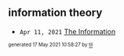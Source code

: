 ## information theory


* <code>Apr 11, 2021</code> [The Information](2021-04-11T18-17-33-the-information.md)

<sup><sub>generated 17 May 2021 10:58:27 by <a href='https://github.com/senorprogrammer/til'>til</a></sub></sup>
